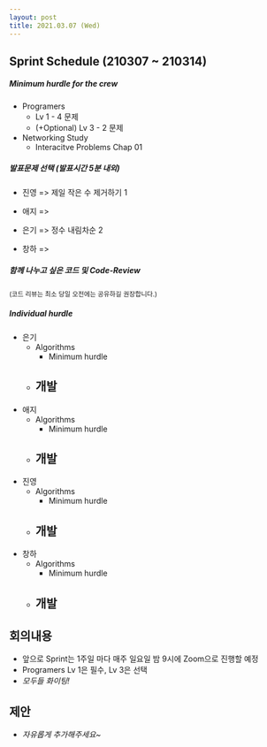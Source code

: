 ```yaml
---
layout: post
title: 2021.03.07 (Wed)
---
```


## Sprint Schedule (210307 ~ 210314)

##### _Minimum hurdle for the crew_

- Programers
  - Lv 1 - 4 문제
  - (+Optional) Lv 3 - 2 문제
- Networking Study
  - Interacitve Problems Chap 01

##### _발표문제 선택 (발표시간 5분 내외)_

- 진영 => 제일 작은 수 제거하기 1

- 애지 => 

- 은기 => 정수 내림차순 2

- 창하 => 

##### _함께 나누고 싶은 코드 및 Code-Review_

<small>(코드 리뷰는 최소 당일 오전에는 공유하길 권장합니다.)</small>

##### _Individual hurdle_

- 은기
  - Algorithms
    - Minimum hurdle
  - 개발
    - 
- 애지
  - Algorithms
    - Minimum hurdle
  - 개발
    - 
- 진영
  - Algorithms
    - Minimum hurdle
  - 개발
    - 
- 창하
  - Algorithms
    - Minimum hurdle
  - 개발
    - 

## 회의내용

- 앞으로 Sprint는 1주일 마다 매주 일요일 밤 9시에 Zoom으로 진행할 예정
- Programers Lv 1은 필수, Lv 3은 선택
- _모두들 화이팅!_

## 제안

- _자유롭게 추가해주세요~_
